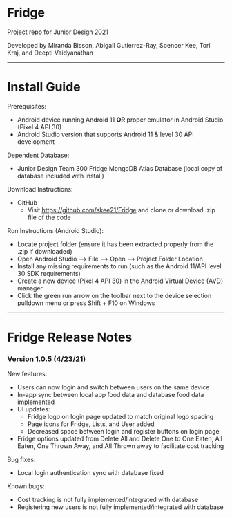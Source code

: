 # Fridge
Project repo for Junior Design 2021

Developed by Miranda Bisson, Abigail Gutierrez-Ray, Spencer Kee, Tori Kraj, and Deepti Vaidyanathan

--------------------------------------------------------------------------------------------------------------------------------------------------------------------------------------
# Install Guide

Prerequisites: 
  - Android device running Android 11 **OR** proper emulator in Android Studio (Pixel 4 API 30)
  - Android Studio version that supports Android 11 & level 30 API development

Dependent Database:
  - Junior Design Team 300 Fridge MongoDB Atlas Database (local copy of database included with install)

Download Instructions:
  - GitHub
    - Visit https://github.com/skee21/Fridge and clone or download .zip file of the code

Run Instructions (Android Studio):
  - Locate project folder (ensure it has been extracted properly from the .zip if downloaded)
  - Open Android Studio --> File --> Open --> Project Folder Location
  - Install any missing requirements to run (such as the Android 11/API level 30 SDK requirements)
  - Create a new device (Pixel 4 API 30) in the Android Virtual Device (AVD) manager
  - Click the green run arrow on the toolbar next to the device selection pulldown menu or press Shift + F10 on Windows

--------------------------------------------------------------------------------------------------------------------------------------------------------------------------------------
# Fridge Release Notes

### Version 1.0.5 (4/23/21)
New features:
  - Users can now login and switch between users on the same device
  - In-app sync between local app food data and database food data implemented 
  - UI updates: 
    - Fridge logo on login page updated to match original logo spacing
    - Page icons for Fridge, Lists, and User added
    - Decreased space between login and register buttons on login page
  - Fridge options updated from Delete All and Delete One to One Eaten, All Eaten, One Thrown Away, and All Thrown away to facilitate cost tracking

Bug fixes:
  - Local login authentication sync with database fixed

Known bugs:
  - Cost tracking is not fully implemented/integrated with database
  - Registering new users is not fully implemented/integrated with database

